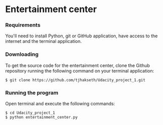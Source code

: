 # Entertainment center

### Requirements
You'll need to install Python, git or GitHub application, have access to the internet and
the terminal application.

### Downloading
To get the source code for the entertainment center, clone the Github repository running the following command
on your terminal application:

	$ git clone https://github.com/tjhakseth/Udacity_project_1.git

### Running the program
Open terminal and execute the following commands:

	$ cd Udacity_project_1
	$ python entertainment_center.py